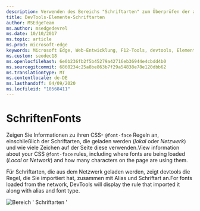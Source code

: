 ```yaml
---
description: Verwenden des Bereichs "Schriftarten" zum Überprüfen der auf der Seite verwendeten Schriftarten
title: DevTools-Elemente-Schriftarten
author: MSEdgeTeam
ms.author: msedgedevrel
ms.date: 10/10/2017
ms.topic: article
ms.prod: microsoft-edge
keywords: Microsoft Edge, Web-Entwicklung, F12-Tools, devtools, Elemente, Schriftarten, @Font-Face
ms.custom: seodec18
ms.openlocfilehash: 6e0b236fb2f5b45279a42716eb36944e4cbdd4b0
ms.sourcegitcommit: 6860234c25a8be863b7f29a54838e78e120dbb62
ms.translationtype: MT
ms.contentlocale: de-DE
ms.lasthandoff: 04/09/2020
ms.locfileid: "10568411"
---
```

# <span data-ttu-id="a74ab-104">Schriften</span><span class="sxs-lookup"><span data-stu-id="a74ab-104">Fonts</span></span>

<span data-ttu-id="a74ab-105">Zeigen Sie Informationen zu ihren CSS- `@font-face` Regeln an, einschließlich der Schriftarten, die geladen werden (*lokal* oder *Netzwerk*) und wie viele Zeichen auf der Seite diese verwenden.</span><span class="sxs-lookup"><span data-stu-id="a74ab-105">View information about your CSS `@font-face` rules, including where fonts are being loaded (*Local* or *Network*) and how many characters on the page are using them.</span></span>

<span data-ttu-id="a74ab-106">Für Schriftarten, die aus dem Netzwerk geladen werden, zeigt devtools die Regel, die Sie importiert hat, zusammen mit Alias und Schriftart an.</span><span class="sxs-lookup"><span data-stu-id="a74ab-106">For fonts loaded from the network, DevTools will display the rule that imported it along with alias and font type.</span></span>

![Bereich ' Schriftarten '](../media/elements_fonts.png)
